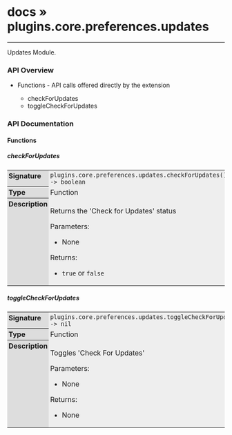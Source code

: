 # [docs](index.md) » plugins.core.preferences.updates
---

Updates Module.

<style type="text/css">
	a { text-decoration: none; }
	a:hover { text-decoration: underline; }
	th { background-color: #DDDDDD; vertical-align: top; padding: 3px; }
	td { width: 100%; background-color: #EEEEEE; vertical-align: top; padding: 3px; }
	table { width: 100% ; border: 1px solid #0; text-align: left; }
	section > table table td { width: 0; }
</style>
<link rel="stylesheet" href="../../css/docs.css" type="text/css" media="screen" />
<h3>API Overview</h3>
<ul>
<li>Functions - API calls offered directly by the extension</li>
  <ul>
	<li><a href="#checkForUpdates">checkForUpdates</a></li>
	<li><a href="#toggleCheckForUpdates">toggleCheckForUpdates</a></li>
  </ul>
</ul>
<h3>API Documentation</h3>
<h4 class="documentation-section">Functions</h4>
  <section id="checkForUpdates">
	<h5><a href="#checkForUpdates">checkForUpdates</a></h5>
	<table>
	  <tr>
		<th>Signature</th>
		<td><code>plugins.core.preferences.updates.checkForUpdates() -&gt; boolean</code></td>
	  </tr>
	  <tr>
		<th>Type</th>
		<td>Function</td>
	  </tr>
	  <tr>
		<th>Description</th>
		<td><p>Returns the 'Check for Updates' status</p>
<p>Parameters:</p>
<ul>
<li>None</li>
</ul>
<p>Returns:</p>
<ul>
<li><code>true</code> or <code>false</code></li>
</ul>
</td>
	  </tr>
	</table>
  </section>
  <section id="toggleCheckForUpdates">
	<h5><a href="#toggleCheckForUpdates">toggleCheckForUpdates</a></h5>
	<table>
	  <tr>
		<th>Signature</th>
		<td><code>plugins.core.preferences.updates.toggleCheckForUpdates() -&gt; nil</code></td>
	  </tr>
	  <tr>
		<th>Type</th>
		<td>Function</td>
	  </tr>
	  <tr>
		<th>Description</th>
		<td><p>Toggles 'Check For Updates'</p>
<p>Parameters:</p>
<ul>
<li>None</li>
</ul>
<p>Returns:</p>
<ul>
<li>None</li>
</ul>
</td>
	  </tr>
	</table>
  </section>

